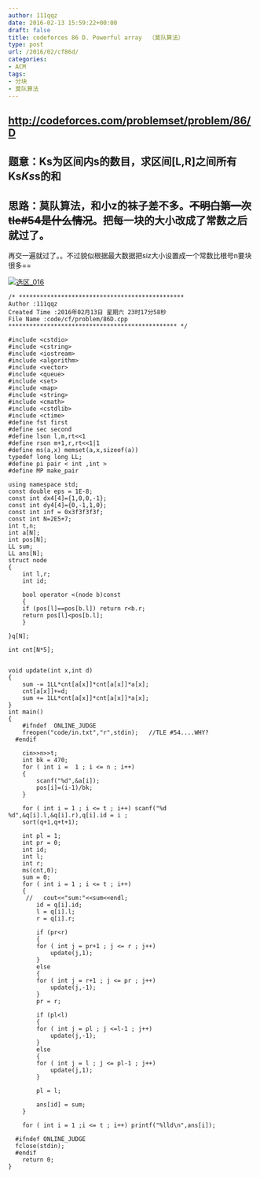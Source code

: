 ```yaml
---
author: 111qqz
date: 2016-02-13 15:59:22+00:00
draft: false
title: codeforces 86 D. Powerful array  （莫队算法）
type: post
url: /2016/02/cf86d/
categories:
- ACM
tags:
- 分块
- 莫队算法
---
```


## http://codeforces.com/problemset/problem/86/D





## 题意：Ks为区间内s的数目，求区间[L,R]之间所有Ks*Ks*s的和





## **思路：莫队算法，和小z的袜子差不多。<del>不明白第一次tle#54是什么情况</del>。把每一块的大小改成了常数之后就过了。**



再交一遍就过了。。不过貌似根据最大数据把siz大小设置成一个常数比根号n要块很多==

[![选区_016](https://111qqz.com/wp-content/uploads/2016/02/选区_016-300x46.png)
](https://111qqz.com/wp-content/uploads/2016/02/选区_016.png)






    
    /* ***********************************************
    Author :111qqz
    Created Time :2016年02月13日 星期六 23时17分58秒
    File Name :code/cf/problem/86D.cpp
    ************************************************ */
    
    #include <cstdio>
    #include <cstring>
    #include <iostream>
    #include <algorithm>
    #include <vector>
    #include <queue>
    #include <set>
    #include <map>
    #include <string>
    #include <cmath>
    #include <cstdlib>
    #include <ctime>
    #define fst first
    #define sec second
    #define lson l,m,rt<<1
    #define rson m+1,r,rt<<1|1
    #define ms(a,x) memset(a,x,sizeof(a))
    typedef long long LL;
    #define pi pair < int ,int >
    #define MP make_pair
    
    using namespace std;
    const double eps = 1E-8;
    const int dx4[4]={1,0,0,-1};
    const int dy4[4]={0,-1,1,0};
    const int inf = 0x3f3f3f3f;
    const int N=2E5+7;
    int t,n;
    int a[N];
    int pos[N];
    LL sum;
    LL ans[N];
    struct node
    {
        int l,r;
        int id;
    
        bool operator <(node b)const
        {
        if (pos[l]==pos[b.l]) return r<b.r;
        return pos[l]<pos[b.l];
        }
        
    }q[N];
    
    int cnt[N*5];
    
    
    void update(int x,int d)
    {
        sum -= 1LL*cnt[a[x]]*cnt[a[x]]*a[x];
        cnt[a[x]]+=d;
        sum += 1LL*cnt[a[x]]*cnt[a[x]]*a[x];
    }
    int main()
    {
        #ifndef  ONLINE_JUDGE 
        freopen("code/in.txt","r",stdin);   //TLE #54....WHY?
      #endif
    
        cin>>n>>t;
        int bk = 470;
        for ( int i =  1 ; i <= n ; i++)
        {
            scanf("%d",&a[i]);
            pos[i]=(i-1)/bk;
        }
    
        for ( int i = 1 ; i <= t ; i++) scanf("%d %d",&q[i].l,&q[i].r),q[i].id = i ;
        sort(q+1,q+t+1);
    
        int pl = 1;
        int pr = 0;
        int id;
        int l;
        int r;
        ms(cnt,0);
        sum = 0;
        for ( int i = 1 ; i <= t ; i++)
        {
         //   cout<<"sum:"<<sum<<endl;
            id = q[i].id;
            l = q[i].l;
            r = q[i].r;
    
            if (pr<r)
            {
            for ( int j = pr+1 ; j <= r ; j++)
                update(j,1);
            }
            else
            {
            for ( int j = r+1 ; j <= pr ; j++)
                update(j,-1);
            }
            pr = r;
    
            if (pl<l)
            {
            for ( int j = pl ; j <=l-1 ; j++)
                update(j,-1);
            }
            else
            {
            for ( int j = l ; j <= pl-1 ; j++)
                update(j,1);
            }
    
            pl = l;
    
            ans[id] = sum;
        }
    
        for ( int i = 1 ;i <= t ; i++) printf("%lld\n",ans[i]);
    
      #ifndef ONLINE_JUDGE  
      fclose(stdin);
      #endif
        return 0;
    }
    
